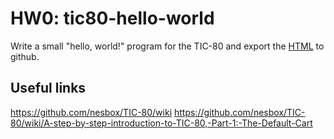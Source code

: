 # HW0: tic80-hello-world

Write a small "hello, world!" program for the TIC-80 and export the [HTML](https://twitter.com/i/status/1245387000477253633) to github.

## Useful links
<https://github.com/nesbox/TIC-80/wiki>
<https://github.com/nesbox/TIC-80/wiki/A-step-by-step-introduction-to-TIC-80,-Part-1:-The-Default-Cart>

